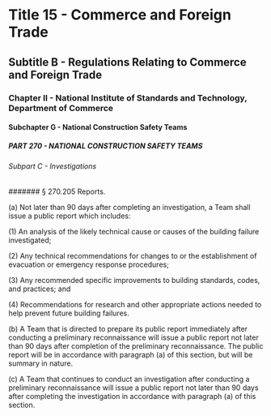 
# Title 15 - Commerce and Foreign Trade
## Subtitle B - Regulations Relating to Commerce and Foreign Trade
### Chapter II - National Institute of Standards and Technology, Department of Commerce
#### Subchapter G - National Construction Safety Teams
##### PART 270 - NATIONAL CONSTRUCTION SAFETY TEAMS
###### Subpart C - Investigations
####### § 270.205 Reports.

(a) Not later than 90 days after completing an investigation, a Team shall issue a public report which includes:

(1) An analysis of the likely technical cause or causes of the building failure investigated;

(2) Any technical recommendations for changes to or the establishment of evacuation or emergency response procedures;

(3) Any recommended specific improvements to building standards, codes, and practices; and

(4) Recommendations for research and other appropriate actions needed to help prevent future building failures.

(b) A Team that is directed to prepare its public report immediately after conducting a preliminary reconnaissance will issue a public report not later than 90 days after completion of the preliminary reconnaissance. The public report will be in accordance with paragraph (a) of this section, but will be summary in nature.

(c) A Team that continues to conduct an investigation after conducting a preliminary reconnaissance will issue a public report not later than 90 days after completing the investigation in accordance with paragraph (a) of this section.
